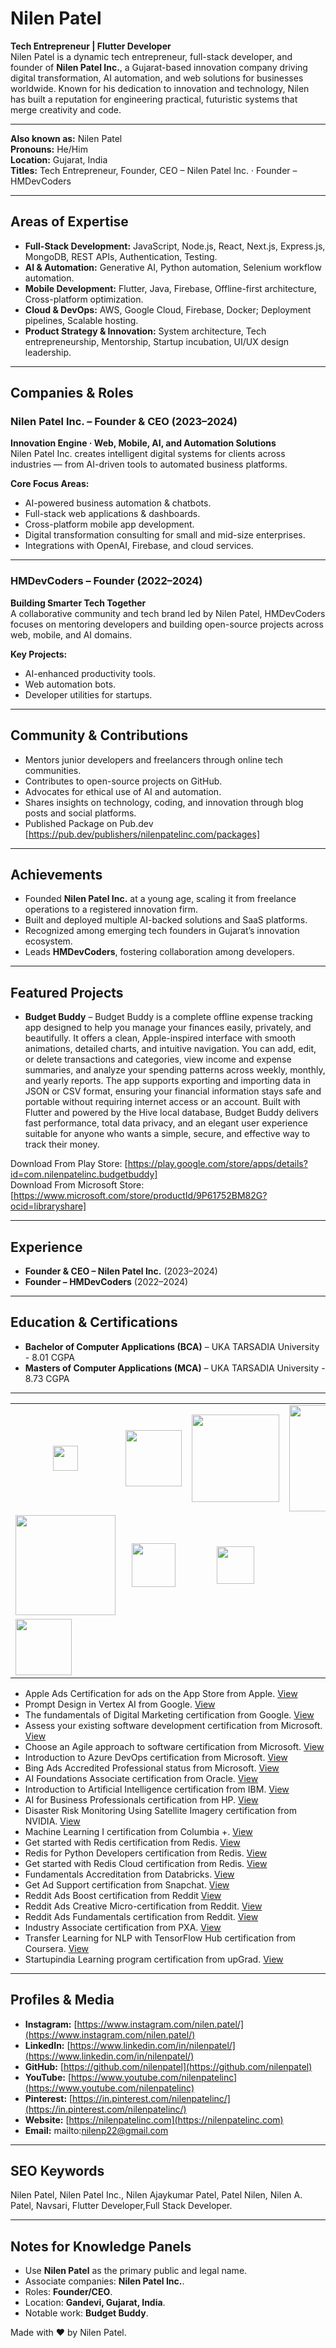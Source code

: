 # Nilen Patel

**Tech Entrepreneur | Flutter Developer**  
Nilen Patel is a dynamic tech entrepreneur, full-stack developer, and founder of **Nilen Patel Inc.**, a Gujarat-based innovation company driving digital transformation, AI automation, and web solutions for businesses worldwide. Known for his dedication to innovation and technology, Nilen has built a reputation for engineering practical, futuristic systems that merge creativity and code.

---
**Also known as:** Nilen Patel  
**Pronouns:** He/Him  
**Location:** Gujarat, India  
**Titles:** Tech Entrepreneur, Founder, CEO – Nilen Patel Inc. · Founder – HMDevCoders

---

## Areas of Expertise

* **Full-Stack Development:** JavaScript, Node.js, React, Next.js, Express.js, MongoDB, REST APIs, Authentication, Testing.
* **AI & Automation:** Generative AI, Python automation, Selenium workflow automation.
* **Mobile Development:** Flutter, Java, Firebase, Offline-first architecture, Cross-platform optimization.
* **Cloud & DevOps:** AWS, Google Cloud, Firebase, Docker; Deployment pipelines, Scalable hosting.
* **Product Strategy & Innovation:** System architecture, Tech entrepreneurship, Mentorship, Startup incubation, UI/UX design leadership.

---

## Companies & Roles

### Nilen Patel Inc. – Founder & CEO (2023–2024)
**Innovation Engine · Web, Mobile, AI, and Automation Solutions**  
Nilen Patel Inc. creates intelligent digital systems for clients across industries — from AI-driven tools to automated business platforms.

**Core Focus Areas:**

* AI-powered business automation & chatbots.
* Full-stack web applications & dashboards.
* Cross-platform mobile app development.
* Digital transformation consulting for small and mid-size enterprises.
* Integrations with OpenAI, Firebase, and cloud services.

---

### HMDevCoders – Founder (2022–2024)
**Building Smarter Tech Together**  
A collaborative community and tech brand led by Nilen Patel, HMDevCoders focuses on mentoring developers and building open-source projects across web, mobile, and AI domains.

**Key Projects:**

* AI-enhanced productivity tools.
* Web automation bots.
* Developer utilities for startups.

---

## Community & Contributions

* Mentors junior developers and freelancers through online tech communities.
* Contributes to open-source projects on GitHub.
* Advocates for ethical use of AI and automation.
* Shares insights on technology, coding, and innovation through blog posts and social platforms.
* Published Package on Pub.dev [https://pub.dev/publishers/nilenpatelinc.com/packages]

---

## Achievements

* Founded **Nilen Patel Inc.** at a young age, scaling it from freelance operations to a registered innovation firm.
* Built and deployed multiple AI-backed solutions and SaaS platforms.
* Recognized among emerging tech founders in Gujarat’s innovation ecosystem.
* Leads **HMDevCoders**, fostering collaboration among developers.

---

## Featured Projects

* **Budget Buddy** – Budget Buddy is a complete offline expense tracking app designed to help you manage your finances easily, privately, and beautifully. It offers a clean, Apple-inspired interface with smooth animations, detailed charts, and intuitive navigation. You can add, edit, or delete transactions and categories, view income and expense summaries, and analyze your spending patterns across weekly, monthly, and yearly reports. The app supports exporting and importing data in JSON or CSV format, ensuring your financial information stays safe and portable without requiring internet access or an account. Built with Flutter and powered by the Hive local database, Budget Buddy delivers fast performance, total data privacy, and an elegant user experience suitable for anyone who wants a simple, secure, and effective way to track their money.

Download From Play Store: [https://play.google.com/store/apps/details?id=com.nilenpatelinc.budgetbuddy]<br>
Download From Microsoft Store: [https://www.microsoft.com/store/productId/9P61752BM82G?ocid=libraryshare]

---

## Experience

* **Founder & CEO – Nilen Patel Inc.** (2023–2024)
* **Founder – HMDevCoders** (2022–2024)

---

## Education & Certifications 

* **Bachelor of Computer Applications (BCA)** – UKA TARSADIA University - 8.01 CGPA
* **Masters of Computer Applications (MCA)** – UKA TARSADIA University - 8.73 CGPA
---

<div align="center">

<table>
  <tr align="center">
    <td><img align = "center" src="https://github.com/nilenpatel/logo/blob/main/Apple_logo_black.svg.png" width="40"></td>
    <td><img src="https://github.com/nilenpatel/logo/blob/main/Google_2015_logo.svg.png" width="90"></td>
    <td><img src="https://github.com/nilenpatel/logo/blob/main/Microsoft_logo_(2012).svg.png" width="140"></td>
    <td><img src="https://github.com/nilenpatel/logo/blob/main/Oracle_logo.svg.png" width="170"></td>
    <td><img src="https://github.com/nilenpatel/logo/blob/main/IBM_Logo_1967-1972.svg.png" width="70"></td>
    <td><img src="https://github.com/nilenpatel/logo/blob/main/HP_logo_630x630.png" width="45"></td>
    <td><img src="https://github.com/nilenpatel/logo/blob/main/Logo-nvidia-transparent-PNG.png" width="130"></td>
  </tr>
  <tr align="center">
    <td><img src="https://github.com/nilenpatel/logo/blob/main/columbiapluslogo_3_30_2.png" width="160"></td>
    <td><img src="https://github.com/nilenpatel/logo/blob/main/Logo-redis.svg.png" width="70"></td>
    <td><img src="https://github.com/nilenpatel/logo/blob/main/Databricks_Logo.png" width="60"></td>
    <td><img src="https://github.com/nilenpatel/logo/blob/main/snapchat-logo-png-transparent.png" width="40"></td>
    <td><img src="https://github.com/nilenpatel/logo/blob/main/Reddit_wordmark.svg.png" width="90"></td>
    <td><img src="https://github.com/nilenpatel/logo/blob/main/PXA-Logo-Link.png" width="80"></td>
    <td><img src="https://github.com/nilenpatel/logo/blob/main/Coursera_logo_(2020).svg.png" width="120"></td>
  </tr>
  <tr>
    <td><img src="https://github.com/nilenpatel/logo/blob/main/upgradlogo.png" width="90"></td>
  </tr>
</table>

</div>
 

* Apple Ads Certification for ads on the App Store from Apple. <a href="https://nilenpatelinc.com/wp-content/uploads/2025/10/Nilen-Patel-Apple-Apple-Ads-Certification-for-ads-on-the-App-Store.pdf"> View </a>
* Prompt Design in Vertex AI from Google. <a href="https://nilenpatelinc.com/wp-content/uploads/2025/10/Nilen-Patel-Google-Prompt-Design-in-Vertex-AI.pdf"> View </a>
* The fundamentals of Digital Marketing certification from Google. <a href="https://nilenpatelinc.com/wp-content/uploads/2025/10/Nilen-Patel-Google-The-fundamentals-of-Digital-Marketing.pdf"> View </a>
* Assess your existing software development certification from Microsoft. <a href="https://nilenpatelinc.com/wp-content/uploads/2025/10/Nilen-Patel-Microsoft-Assess-your-existing-software-development.pdf"> View </a>
* Choose an Agile approach to software certification from Microsoft. <a href="https://nilenpatelinc.com/wp-content/uploads/2025/10/Nilen-Patel-Microsoft-Choose-an-Agile-approach-to-software.pdf"> View </a>
* Introduction to Azure DevOps certification from Microsoft. <a href="https://nilenpatelinc.com/wp-content/uploads/2025/10/Nilen-Patel-Microsoft-Introduction-to-Azure-DevOps.pdf"> View </a>
* Bing Ads Accredited Professional status from Microsoft. <a href="https://nilenpatelinc.com/wp-content/uploads/2025/10/Nilen-Patel-Microsoft-Bing-Ads-Accredited-Professional-status.pdf"> View </a>
* AI Foundations Associate certification from Oracle. <a href="https://nilenpatelinc.com/wp-content/uploads/2025/10/Nilen-Patel-Oracle-AI-Foundations-Associate.pdf"> View </a>
* Introduction to Artificial Intelligence certification from IBM. <a href="https://nilenpatelinc.com/wp-content/uploads/2025/10/Nilen-Patel-IBM-Introduction-to-Artificial-Intelligence.pdf"> View </a>
* AI for Business Professionals certification from HP. <a href="https://nilenpatelinc.com/wp-content/uploads/2025/10/Nilen-Patel-HP-AI-for-Business-Professionals.pdf"> View </a>
* Disaster Risk Monitoring Using Satellite Imagery certification from NVIDIA. <a href="https://nilenpatelinc.com/wp-content/uploads/2025/10/Nilen-Patel-Nvidia-Disaster-Risk-Monitoring-Using.pdf"> View </a>
* Machine Learning I certification from Columbia +. <a href="https://nilenpatelinc.com/wp-content/uploads/2025/10/Nilen-Patel-Columbia-Machine-Learning-1.pdf"> View </a>
* Get started with Redis certification from Redis. <a href="https://nilenpatelinc.com/wp-content/uploads/2025/10/Nilen-Patel-Redis-Get-started-with-Redis.pdf"> View </a>
* Redis for Python Developers certification from Redis. <a href="https://nilenpatelinc.com/wp-content/uploads/2025/10/Nilen-Patel-Redis-Redis-for-Python-Developers.pdf"> View </a>
* Get started with Redis Cloud certification from Redis. <a href="https://nilenpatelinc.com/wp-content/uploads/2025/10/Nilen-Patel-Redis-Get-started-with-Redis-Cloud.pdf"> View </a>
* Fundamentals Accreditation from Databricks. <a href="https://nilenpatelinc.com/wp-content/uploads/2025/10/Nilen-Patel-Data-Bricks-Fundamentals-Accreditation.pdf"> View </a>
* Get Ad Support certification from Snapchat. <a href="https://nilenpatelinc.com/wp-content/uploads/2025/10/Nilen-Patel-Snapchat-Get-Ad-Support.pdf"> View </a>
* Reddit Ads Boost certification from Reddit <a href="https://nilenpatelinc.com/wp-content/uploads/2025/10/Nilen-Patel-Reddit-Ads-Boost-Certification.pdf"> View </a>
* Reddit Ads Creative Micro-certification from Reddit. <a href="https://nilenpatelinc.com/wp-content/uploads/2025/10/Nilen-Patel-Reddit-Ads-Creative-Micro-certification.pdf"> View </a>
* Reddit Ads Fundamentals certification from Reddit. <a href="https://nilenpatelinc.com/wp-content/uploads/2025/10/Nilen-Patel-Reddit-Ads-Fundamentals-Certification.pdf"> View </a>
* Industry Associate certification from PXA. <a href="https://nilenpatelinc.com/wp-content/uploads/2025/10/Nilen-Patel-PXA-Partnerships-Experience-Academy.pdf"> View </a>
* Transfer Learning for NLP with TensorFlow Hub certification from Coursera. <a href="https://nilenpatelinc.com/wp-content/uploads/2025/10/Nilen-Patel-Coursera-Transfer-Learning-for-NLP-with-TensorFlow-Hub.pdf"> View </a>
* Startupindia Learning program certification from upGrad. <a href="https://nilenpatelinc.com/wp-content/uploads/2025/10/Nilen-Patel-UpGrad-startupindia-Learning-program.pdf"> View </a>


---

## Profiles & Media

* **Instagram:** [https://www.instagram.com/nilen.patel/](https://www.instagram.com/nilen.patel/)
* **LinkedIn:** [https://www.linkedin.com/in/nilenpatel/](https://www.linkedin.com/in/nilenpatel/)
* **GitHub:** [https://github.com/nilenpatel](https://github.com/nilenpatel)
* **YouTube:** [https://www.youtube.com/nilenpatelinc](https://www.youtube.com/nilenpatelinc)
* **Pinterest:** [https://in.pinterest.com/nilenpatelinc/](https://in.pinterest.com/nilenpatelinc/)
* **Website:** [https://nilenpatelinc.com](https://nilenpatelinc.com)
* **Email:** mailto:nilenp22@gmail.com

---

## SEO Keywords

Nilen Patel, Nilen Patel Inc., Nilen Ajaykumar Patel, Patel Nilen, Nilen A. Patel, Navsari, Flutter Developer,Full Stack Developer.

---

## Notes for Knowledge Panels

* Use **Nilen Patel** as the primary public and legal name.
* Associate companies: **Nilen Patel Inc.**.
* Roles: **Founder/CEO**.
* Location: **Gandevi, Gujarat, India**.
* Notable work: **Budget Buddy**.

Made with ❤ by Nilen Patel.

<script type="application/ld+json">
{
  "@context": "https://schema.org",
  "@type": "Person",
  "name": "Nilen Patel",
  "url": "https://nilenpatelinc.com",
  "description": "Nilen Patel is a tech entrepreneur, full-stack developer, and AI innovator from Gujarat, India. As the Founder and CEO of Nilen Patel Inc. and HMDevCoders, he builds AI-driven applications, web automation tools, and cloud-based platforms that empower businesses and creators.",
  "jobTitle": [
    "Founder",
    "CEO",
    "Full-Stack Developer",
    "Entrepreneur"
  ],
  "worksFor": [
    { "@type": "Organization", "name": "Nilen Patel Inc." },
    { "@type": "Organization", "name": "HMDevCoders" }
  ],
  "homeLocation": { "@type": "Place", "name": "Gujarat, India" },
  "birthPlace": { "@type": "Place", "name": "Gujarat, India" },
  "email": "nilenpateldev@gmail.com",
  "sameAs": [
    "https://github.com/nilenpatel",
    "https://www.linkedin.com/in/nilenpatel/",
    "https://nilenpatelinc.com"
  ]
}
</script>
